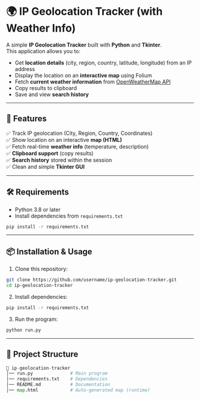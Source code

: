 # 🌍 IP Geolocation Tracker (with Weather Info)

A simple **IP Geolocation Tracker** built with **Python** and **Tkinter**.  
This application allows you to:

- Get **location details** (city, region, country, latitude, longitude) from an IP address
- Display the location on an **interactive map** using Folium
- Fetch **current weather information** from [OpenWeatherMap API](https://openweathermap.org/api)  
- Copy results to clipboard
- Save and view **search history**

--- 

## 🚀 Features

✅ Track IP geolocation (City, Region, Country, Coordinates)  
✅ Show location on an interactive **map (HTML)**  
✅ Fetch real-time **weather info** (temperature, description)  
✅ **Clipboard support** (copy results)  
✅ **Search history** stored within the session  
✅ Clean and simple **Tkinter GUI**  

--- 

## 🛠 Requirements

- Python 3.8 or later  
- Install dependencies from `requirements.txt`
```bash
pip install -r requirements.txt
```

---

## 📦 Installation & Usage

1. Clone this repository:
```bash
git clone https://github.com/username/ip-geolocation-tracker.git
cd ip-geolocation-tracker
```
2. Install dependencies:
```bash
pip install -r requirements.txt
```
3. Run the program:
```bash
python run.py
```

---

## 📂 Project Structure
```python
📁 ip-geolocation-tracker
│── run.py              # Main program
│── requirements.txt    # Dependencies
│── README.md           # Documentation
│── map.html            # Auto-generated map (runtime)
```